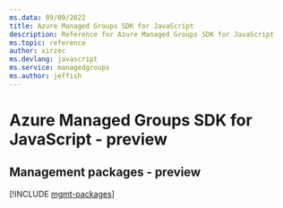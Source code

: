 ```yaml
---
ms.data: 09/09/2022
title: Azure Managed Groups SDK for JavaScript
description: Reference for Azure Managed Groups SDK for JavaScript
ms.topic: reference
author: xirzec
ms.devlang: javascript
ms.service: managedgroups
ms.author: jeffish
---
```

# Azure Managed Groups SDK for JavaScript - preview

## Management packages - preview
[!INCLUDE [mgmt-packages](managed-groups-mgmt-index.md)]